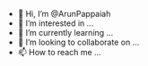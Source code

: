 - 👋 Hi, I’m @ArunPappaiah
- 👀 I’m interested in ...
- 🌱 I’m currently learning ...
- 💞️ I’m looking to collaborate on ...
- 📫 How to reach me ...

<!---
ArunPappaiah/ArunPappaiah is a ✨ special ✨ repository because its `README.md` (this file) appears on your GitHub profile.
You can click the Preview link to take a look at your changes.
--->
